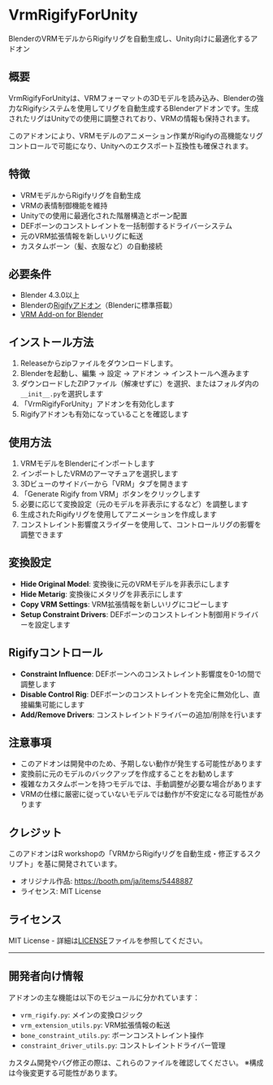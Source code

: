 # VrmRigifyForUnity

BlenderのVRMモデルからRigifyリグを自動生成し、Unity向けに最適化するアドオン

## 概要

VrmRigifyForUnityは、VRMフォーマットの3Dモデルを読み込み、Blenderの強力なRigifyシステムを使用してリグを自動生成するBlenderアドオンです。生成されたリグはUnityでの使用に調整されており、VRMの情報も保持されます。

このアドオンにより、VRMモデルのアニメーション作業がRigifyの高機能なリグコントロールで可能になり、Unityへのエクスポート互換性も確保されます。

## 特徴

- VRMモデルからRigifyリグを自動生成
- VRMの表情制御機能を維持
- Unityでの使用に最適化された階層構造とボーン配置
- DEFボーンのコンストレイントを一括制御するドライバーシステム
- 元のVRM拡張情報を新しいリグに転送
- カスタムボーン（髪、衣服など）の自動接続

## 必要条件

- Blender 4.3.0以上
- Blenderの[Rigifyアドオン](https://docs.blender.org/manual/en/latest/addons/rigging/rigify/index.html)（Blenderに標準搭載）
- [VRM Add-on for Blender](https://github.com/saturday06/VRM-Addon-for-Blender)

## インストール方法

1. Releaseからzipファイルをダウンロードします。
2. Blenderを起動し、編集 → 設定 → アドオン → インストールへ進みます
3. ダウンロードしたZIPファイル（解凍せずに）を選択、またはフォルダ内の`__init__.py`を選択します
4. 「VrmRigifyForUnity」アドオンを有効化します
5. Rigifyアドオンも有効になっていることを確認します

## 使用方法

1. VRMモデルをBlenderにインポートします
2. インポートしたVRMのアーマチュアを選択します
3. 3Dビューのサイドバーから「VRM」タブを開きます
4. 「Generate Rigify from VRM」ボタンをクリックします
5. 必要に応じて変換設定（元のモデルを非表示にするなど）を調整します
6. 生成されたRigifyリグを使用してアニメーションを作成します
7. コンストレイント影響度スライダーを使用して、コントロールリグの影響を調整できます

## 変換設定

- **Hide Original Model**: 変換後に元のVRMモデルを非表示にします
- **Hide Metarig**: 変換後にメタリグを非表示にします
- **Copy VRM Settings**: VRM拡張情報を新しいリグにコピーします
- **Setup Constraint Drivers**: DEFボーンのコンストレイント制御用ドライバーを設定します

## Rigifyコントロール

- **Constraint Influence**: DEFボーンへのコンストレイント影響度を0-1の間で調整します
- **Disable Control Rig**: DEFボーンのコンストレイントを完全に無効化し、直接編集可能にします
- **Add/Remove Drivers**: コンストレイントドライバーの追加/削除を行います

## 注意事項

- このアドオンは開発中のため、予期しない動作が発生する可能性があります
- 変換前に元のモデルのバックアップを作成することをお勧めします
- 複雑なカスタムボーンを持つモデルでは、手動調整が必要な場合があります
- VRMの仕様に厳密に従っていないモデルでは動作が不安定になる可能性があります

## クレジット

このアドオンはR workshopの「VRMからRigifyリグを自動生成・修正するスクリプト」を基に開発されています。
- オリジナル作品: https://booth.pm/ja/items/5448887
- ライセンス: MIT License

## ライセンス

MIT License - 詳細は[LICENSE](LICENSE)ファイルを参照してください。

---

## 開発者向け情報

アドオンの主な機能は以下のモジュールに分かれています：

- `vrm_rigify.py`: メインの変換ロジック
- `vrm_extension_utils.py`: VRM拡張情報の転送
- `bone_constraint_utils.py`: ボーンコンストレイント操作
- `constraint_driver_utils.py`: コンストレイントドライバー管理

カスタム開発やバグ修正の際は、これらのファイルを確認してください。
※構成は今後変更する可能性があります。